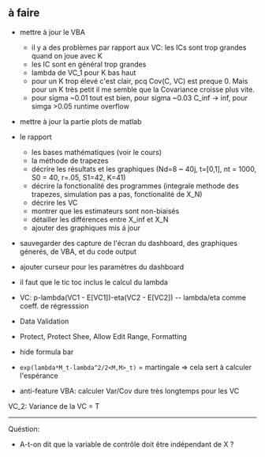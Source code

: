 ## à faire

* mettre à jour le VBA
    + il y a des problèmes par rapport aux VC: les ICs sont trop grandes quand on joue avec K
    + les IC sont en général trop grandes
    + lambda de VC_1 pour K bas haut
    + pour un K trop élevé c'est clair, pcq Cov(C, VC) est preque 0. Mais pour un K très petit il me semble que la Covariance croisse plus vite.
    + pour sigma ~0.01 tout est bien, pour sigma ~0.03 C_inf -> inf, pour simga >0.05 runtime overflow
* mettre à jour la partie plots de matlab
* le rapport
  + les bases mathématiques (voir le cours)
  + la méthode de trapezes
  + décrire les résultats et les graphiques (Nd=8 ~ 40j, t=[0,1], nt = 1000, S0 = 40, r=.05, S1=42, K=41)
  + décrire la fonctionalité des programmes (integrale methode des trapezes, simulation pas a pas, fonctionalité de X_N)
  + décrire les VC
  + montrer que les estimateurs sont non-biaisés
  + détailler les différences entre X_inf et X_N
  + ajouter des graphiques mis á jour
* sauvegarder des capture de l'écran du dashboard, des graphiques génerés, de VBA, et du code output
* ajouter curseur pour les paramètres du dashboard
* il faut que le tic toc inclus le calcul du lambda
* VC: p-lambda(VC1 - E[VC1])-eta(VC2 - E[VC2]) -- lambda/eta comme coeff. de régresssion
* Data Validation
* Protect, Protect Shee, Allow Edit Range, Formatting
* hide formula bar

* `exp(lambda*M_t-lambda^2/2<M,M>_t)` = martingale => cela sert à calculer l'espérance
* anti-feature VBA: calculer Var/Cov dure très longtemps pour les VC

VC_2: Variance de la VC = T
*** 

Quéstion:

* A-t-on dit que la variable de contrôle doit être indépendant de X ?
